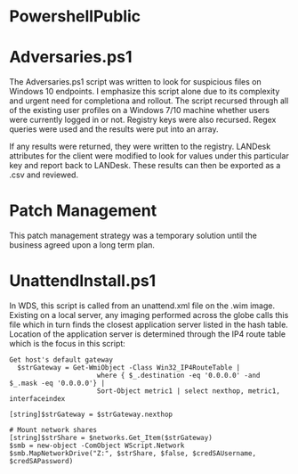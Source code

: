 # PowershellPublic
# Adversaries.ps1
The Adversaries.ps1 script was written to look for suspicious files on Windows 10 endpoints.
I emphasize this script alone due to its complexity and urgent need for completiona and rollout.
The script recursed through all of the existing user profiles on a Windows 7/10 machine whether users were currently logged in or not.
Registry keys were also recursed.
Regex queries were used and the results were put into an array.

If any results were returned, they were written to the registry. LANDesk attributes for the client were modified to look for values under this particular key and report back to LANDesk. These results can then be exported as a .csv and reviewed.

# Patch Management
This patch management strategy was a temporary solution until the business agreed upon a long term plan.

# UnattendInstall.ps1
In WDS, this script is called from an unattend.xml file on the .wim image.
Existing on a local server, any imaging performed across the globe calls this file which in turn finds the closest application server listed in the hash table.
Location of the application server is determined through the IP4 route table which is the focus in this script:

    Get host's default gateway
	  $strGateway = Get-WmiObject -Class Win32_IP4RouteTable | 
                          where { $_.destination -eq '0.0.0.0' -and $_.mask -eq '0.0.0.0'} | 
                          Sort-Object metric1 | select nexthop, metric1, interfaceindex
 
    [string]$strGateway = $strGateway.nexthop
 
    # Mount network shares
    [string]$strShare = $networks.Get_Item($strGateway)
    $smb = new-object -ComObject WScript.Network
    $smb.MapNetworkDrive("Z:", $strShare, $false, $credSAUsername, $credSAPassword)
